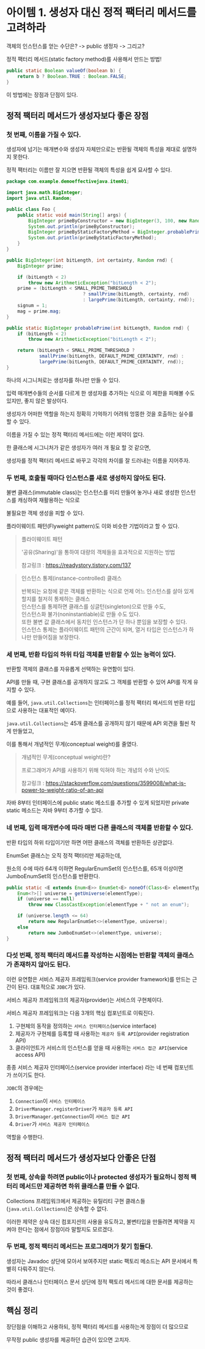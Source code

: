 # 아이템 1. 생성자 대신 정적 팩터리 메서드를 고려하라

객체의 인스턴스를 얻는 수단은?
-> public 생정자
-> 그리고?

정적 팩터리 메서드(static factory method)를 사용해서 만드는 방법!

```java
public static Boolean valueOf(boolean b) {
    return b ? Boolean.TRUE : Boolean.FALSE;
}
```

이 방법에는 장점과 단점이 있다.

## 정적 팩터리 메서드가 생성자보다 좋은 장점

### 첫 번째, 이름을 가질 수 있다.

생성자에 넘기는 매개변수와 생성자 자체만으로는 반환될 객체의 특성을 제대로 설명하지 못한다.

정적 팩터리는 이름만 잘 지으면 반환될 객체의 특성을 쉽게 묘사할 수 있다.

```java
package com.example.demoeffectivejava.item01;

import java.math.BigInteger;
import java.util.Random;

public class Foo {
    public static void main(String[] args) {
        BigInteger primeByConstructor = new BigInteger(3, 100, new Random());
        System.out.println(primeByConstructor);
        BigInteger primeByStaticFactoryMethod = BigInteger.probablePrime(3, new Random());
        System.out.println(primeByStaticFactoryMethod);
    }
}
```

```java
public BigInteger(int bitLength, int certainty, Random rnd) {
    BigInteger prime;

    if (bitLength < 2)
        throw new ArithmeticException("bitLength < 2");
    prime = (bitLength < SMALL_PRIME_THRESHOLD
                            ? smallPrime(bitLength, certainty, rnd)
                            : largePrime(bitLength, certainty, rnd));
    signum = 1;
    mag = prime.mag;
}
```

```java
public static BigInteger probablePrime(int bitLength, Random rnd) {
    if (bitLength < 2)
        throw new ArithmeticException("bitLength < 2");

    return (bitLength < SMALL_PRIME_THRESHOLD ?
            smallPrime(bitLength, DEFAULT_PRIME_CERTAINTY, rnd) :
            largePrime(bitLength, DEFAULT_PRIME_CERTAINTY, rnd));
}
```

하나의 시그니처로는 생성자를 하나만 만들 수 있다.

입력 매개변수들의 순서를 다르게 한 생성자를 추가하는 식으로 이 제한을 피해볼 수도 있지만, 좋지 않은 발상이다.

생성자가 어떠한 역할을 하는지 정확히 기억하기 어려워 엉뚱한 것을 호출하는 실수를 할 수 있다.

이름을 가질 수 있는 정적 팩터리 메서드에는 이런 제약이 없다.

한 클래스에 시그니처가 같은 생성자가 여러 개 필요 할 것 같으면,

생성자를 정적 팩터리 메서드로 바꾸고 각각의 차이를 잘 드러내는 이름을 지어주자.

### 두 번째, 호출될 때마다 인스턴스를 새로 생성하지 않아도 된다.

불변 클래스(immutable class)는 인스턴스를 미리 만들어 놓거나 새로 생성한 인스턴스를 캐싱하여 재활용하는 식으로

불필요한 객체 생성을 피할 수 있다.

플라이웨이트 패턴(Flyweight pattern)도 이와 비슷한 기법이라고 할 수 있다.

> 플라이웨이트 패턴
>
> '공유(Sharing)'을 통하여 대량의 객체들을 효과적으로 지원하는 방법
>
> 참고링크 : https://readystory.tistory.com/137

> 인스턴스 통제(instance-controlled) 클래스
>
> 반복되는 요청에 같은 객체를 반환하는 식으로 언제 어느 인스턴스를 살아 있게 할지를 철저히 통제하는 클래스<br>
> 인스턴스를 통제하면 클래스를 싱글턴(singleton)으로 만들 수도,<br>
> 인스턴스화 불가(noninstantiable)로 만들 수도 있다.<br>
> 또한 불변 값 클래스에서 동치인 인스턴스가 단 하나 뿐임을 보장할 수 있다.<br>
> 인스턴스 통제는 플라이웨이트 패턴의 근간이 되며, 열거 타입은 인스턴스가 하나만 만들어짐을 보장한다.<br>

### 세 번째, 반환 타입의 하위 타입 객체를 반환할 수 있는 능력이 있다.

반환할 객체의 클래스를 자유롭게 선택하는 유연함이 있다.

API를 만들 때, 구현 클래스를 공개하지 않고도 그 객체를 반환할 수 있어 API를 작게 유지할 수 있다.

예를 들어, `java.util.Collections`는 인터페이스를 정적 팩터리 메서드의 반환 타입으로 사용하는 대표적인 예이다.

`java.util.Collections`는 45개 클래스를 공개하지 않기 때문에 API 외견을 훨씬 작게 만들었고,

이를 통해서 개념적인 무게(conceptual weight)를 줄였다.

> 개념적인 무게(conceptual weight)란?
>
> 프로그래머가 API를 사용하기 위해 익혀야 하는 개념의 수와 난이도
>
> 참고링크 : https://stackoverflow.com/questions/3599008/what-is-power-to-weight-ratio-of-an-api

자바 8부터 인터페이스에 public static 메소드를 추가할 수 있게 되었지만 private static 메소드는 자바 9부터 추가할 수 있다.

### 네 번째, 입력 매개변수에 따라 매번 다른 클래스의 객체를 반환할 수 있다.

반환 타입의 하위 타입이기만 하면 어떤 클래스의 객체를 반환하든 상관없다.

EnumSet 클래스는 오직 정적 팩터리만 제공하는데,

원소의 수에 따라 64개 이하면 RegularEnumSet의 인스턴스를, 65개 이상이면 JumboEnumSet의 인스턴스를 반환한다.

```java
public static <E extends Enum<E>> EnumSet<E> noneOf(Class<E> elementType) {
    Enum<?>[] universe = getUniverse(elementType);
    if (universe == null)
        throw new ClassCastException(elementType + " not an enum");

    if (universe.length <= 64)
        return new RegularEnumSet<>(elementType, universe);
    else
        return new JumboEnumSet<>(elementType, universe);
}
```

### 다섯 번째, 정적 팩터리 메서드를 작성하는 시점에는 반환할 객체의 클래스가 존재하지 않아도 된다.

이런 유연함은 서비스 제공자 프레임워크(service provider framework)를 만드는 근간이 된다. 대표적으로 `JDBC`가 있다.

서비스 제공자 프레임워크의 제공자(provider)는 서비스의 구현체이다.

서비스 제공자 프레임워크는 다음 3개의 핵심 컴포넌트로 이뤄진다.

1. 구현체의 동작을 정의하는 `서비스 인터페이스`(service interface)
2. 제공자가 구현체를 등록할 때 사용하는 `제공자 등록 API`(provider registration API)
3. 클라이언트가 서비스의 인스턴스를 얻을 때 사용하는 `서비스 접근 API`(service access API)

종종 서비스 제공자 인터페이스(service provider interface) 라는 네 번째 컴포넌트가 쓰이기도 한다.

`JDBC`의 경우에는

1. `Connection`이 `서비스 인터페이스`
2. `DriverManager.registerDriver`가 `제공자 등록 API`
3. `DriverManager.getConnection`이 `서비스 접근 API`
4. `Driver`가 `서비스 제공자 인터페이스`

역할을 수행한다.

## 정적 팩터리 메서드가 생성자보다 안좋은 단점

### 첫 번째, 상속을 하려면 public이나 protected 생성자가 필요하니 정적 팩터리 메서드만 제공하면 하위 클래스를 만들 수 없다.

Collections 프레임워크에서 제공하는 유틸리티 구현 클래스들(`java.util.Collections`)은 상속할 수 없다.

이러한 제약은 상속 대신 컴포지션의 사용을 유도하고, 불변타입을 만들려면 제약을 지켜야 한다는 점에서 장점이라 말할지도 모르겠다.

### 두 번째, 정적 팩터리 메서드는 프로그래머가 찾기 힘들다.

생성자는 Javadoc 상단에 모아서 보여주지만 static 팩토리 메소드는 API 문서에서 특별히 다뤄주지 않는다.

따라서 클래스나 인터페이스 문서 상단에 정적 팩토리 메서드에 대한 문서를 제공하는 것이 좋겠다.

## 핵심 정리

장단점을 이해하고 사용하되, 정적 팩터리 메서드를 사용하는게 장점이 더 많으므로

무작정 public 생성자를 제공하던 습관이 있으면 고치자.
